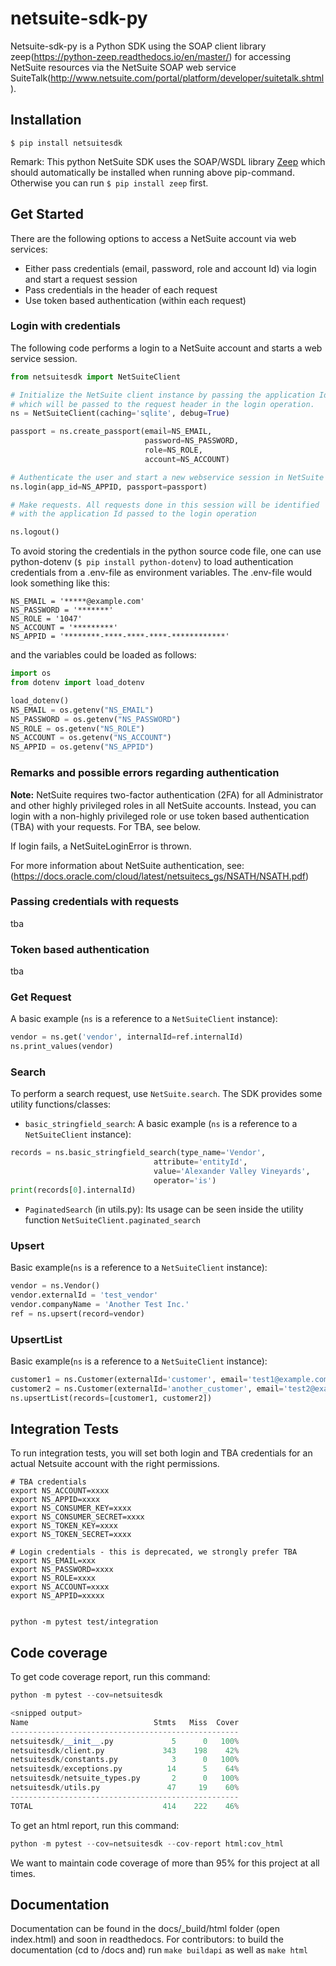 # netsuite-sdk-py
Netsuite-sdk-py is a Python SDK using the SOAP client library zeep(https://python-zeep.readthedocs.io/en/master/) for accessing NetSuite resources via the NetSuite SOAP web service SuiteTalk(http://www.netsuite.com/portal/platform/developer/suitetalk.shtml).

## Installation

	$ pip install netsuitesdk 

Remark: This python NetSuite SDK uses the SOAP/WSDL library [Zeep](https://python-zeep.readthedocs.io/en/master/ "Zeep") which should automatically be installed when running above pip-command. Otherwise you can run `$ pip install zeep` first.

## Get Started

There are the following options to access a NetSuite account via web services: 
- Either pass credentials (email, password, role and account Id) via login and start a request session
- Pass credentials in the header of each request
- Use token based authentication (within each request)

### Login with credentials

The following code performs a login to a NetSuite account and starts a web service session.

```python
from netsuitesdk import NetSuiteClient

# Initialize the NetSuite client instance by passing the application Id
# which will be passed to the request header in the login operation.
ns = NetSuiteClient(caching='sqlite', debug=True)

passport = ns.create_passport(email=NS_EMAIL,
                              password=NS_PASSWORD,
                              role=NS_ROLE,
                              account=NS_ACCOUNT)

# Authenticate the user and start a new webservice session in NetSuite
ns.login(app_id=NS_APPID, passport=passport)

# Make requests. All requests done in this session will be identified
# with the application Id passed to the login operation

ns.logout()
```

To avoid storing the credentials in the python source code file, one can use
python-dotenv (`$ pip install python-dotenv`) to load authentication 
credentials from a .env-file as environment variables. The .env-file would look something like this:

```
NS_EMAIL = '*****@example.com'
NS_PASSWORD = '*******'
NS_ROLE = '1047'
NS_ACCOUNT = '*********'
NS_APPID = '********-****-****-****-************'
```

and the variables could be loaded as follows:

```python
import os
from dotenv import load_dotenv

load_dotenv()
NS_EMAIL = os.getenv("NS_EMAIL")
NS_PASSWORD = os.getenv("NS_PASSWORD")
NS_ROLE = os.getenv("NS_ROLE")
NS_ACCOUNT = os.getenv("NS_ACCOUNT")
NS_APPID = os.getenv("NS_APPID")
```

### Remarks and possible errors regarding authentication
**Note:** NetSuite requires two-factor authentication (2FA) for
all Administrator and other highly privileged roles in all NetSuite accounts.
Instead, you can login with a non-highly privileged role or use
token based authentication (TBA) with your requests. For TBA, see below.

If login fails, a NetSuiteLoginError is thrown. 

For more information about NetSuite authentication, see:
	(https://docs.oracle.com/cloud/latest/netsuitecs_gs/NSATH/NSATH.pdf)

### Passing credentials with requests
tba

### Token based authentication
tba

### Get Request
A basic example (`ns` is a reference to a `NetSuiteClient` instance):
```python
vendor = ns.get('vendor', internalId=ref.internalId)
ns.print_values(vendor)
```

### Search
To perform a search request, use `NetSuite.search`.
The SDK provides some utility functions/classes:

- `basic_stringfield_search`: A basic example (`ns` is a reference to a `NetSuiteClient` instance):
```python
records = ns.basic_stringfield_search(type_name='Vendor',
                                attribute='entityId',
                                value='Alexander Valley Vineyards',
                                operator='is')
print(records[0].internalId)
```

- `PaginatedSearch` (in utils.py):
Its usage can be seen inside the utility function `NetSuiteClient.paginated_search`

### Upsert
Basic example(`ns` is a reference to a `NetSuiteClient` instance):
```python
vendor = ns.Vendor()
vendor.externalId = 'test_vendor'
vendor.companyName = 'Another Test Inc.'
ref = ns.upsert(record=vendor)
```

### UpsertList
Basic example(`ns` is a reference to a `NetSuiteClient` instance):
```python
customer1 = ns.Customer(externalId='customer', email='test1@example.com')
customer2 = ns.Customer(externalId='another_customer', email='test2@example.com')
ns.upsertList(records=[customer1, customer2])
```


## Integration Tests

To run integration tests, you will set both login and TBA credentials for an actual Netsuite account with the right permissions. 
```
# TBA credentials
export NS_ACCOUNT=xxxx
export NS_APPID=xxxx
export NS_CONSUMER_KEY=xxxx
export NS_CONSUMER_SECRET=xxxx
export NS_TOKEN_KEY=xxxx
export NS_TOKEN_SECRET=xxxx

# Login credentials - this is deprecated, we strongly prefer TBA
export NS_EMAIL=xxx
export NS_PASSWORD=xxxx
export NS_ROLE=xxxx
export NS_ACCOUNT=xxxx
export NS_APPID=xxxxx


python -m pytest test/integration
```

## Code coverage

To get code coverage report, run this command:

```python
python -m pytest --cov=netsuitesdk

<snipped output>
Name                            Stmts   Miss  Cover
---------------------------------------------------
netsuitesdk/__init__.py             5      0   100%
netsuitesdk/client.py             343    198    42%
netsuitesdk/constants.py            3      0   100%
netsuitesdk/exceptions.py          14      5    64%
netsuitesdk/netsuite_types.py       2      0   100%
netsuitesdk/utils.py               47     19    60%
---------------------------------------------------
TOTAL                             414    222    46%
```

To get an html report, run this command:

```python
python -m pytest --cov=netsuitesdk --cov-report html:cov_html
```

We want to maintain code coverage of more than 95% for this project at all times.

## Documentation
Documentation can be found in the docs/_build/html folder (open index.html) and soon in readthedocs.
For contributors: to build the documentation (cd to /docs and) run `make buildapi`
as well as `make html`